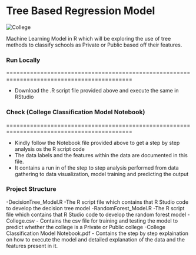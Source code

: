 # Tree Based Regression Model 


![College](https://i.ibb.co/sjR99Lr/public-private-sector.jpg)



Machine Learning Model in R which will be exploring the use of tree methods to classify schools as Private or Public based off their features.


### Run Locally
===========================================================================================
- Download the .R script file provided above and execute the same in RStudio

### Check (College Classification Model Notebook) 
===========================================================================================
- Kindly follow the Notebook file provided above to get a step by step analysis os the  R script code
- The data labels and the features within the data are documented in this file.
- It contains a run in of the step to step analysis performed from data gathering to data visualization, model training and predicting the output

### Project Structure
-DecisionTree_Model.R -The R script file which contains that R Studio code to develop the decision tree model
-RandomForest_Model.R -The R script file which contains that R Studio code to develop the random forest model
-College.csv  - Contains the csv file for training and testing the model to predict whether the college is a Private or Public college
-College Classification Model Notebook.pdf - Contains the step by step explaination on how to execute the model and detailed explanation of the data and the features present in it.
